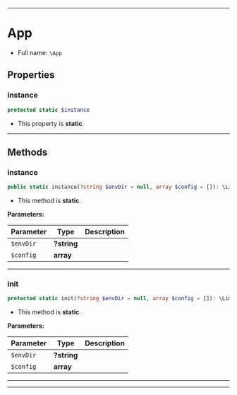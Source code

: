 ***

# App





* Full name: `\App`



## Properties


### instance



```php
protected static $instance
```



* This property is **static**.


***

## Methods


### instance



```php
public static instance(?string $envDir = null, array $config = []): \Lime\App
```



* This method is **static**.




**Parameters:**

| Parameter | Type | Description |
|-----------|------|-------------|
| `$envDir` | **?string** |  |
| `$config` | **array** |  |




***

### init



```php
protected static init(?string $envDir = null, array $config = []): \Lime\App
```



* This method is **static**.




**Parameters:**

| Parameter | Type | Description |
|-----------|------|-------------|
| `$envDir` | **?string** |  |
| `$config` | **array** |  |




***


***

